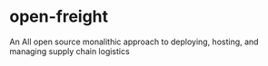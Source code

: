 # open-freight
An All open source monalithic approach to deploying, hosting, and managing supply chain logistics

